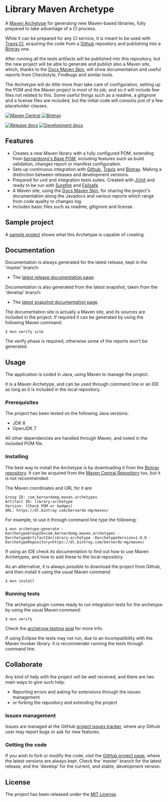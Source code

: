 # Library Maven Archetype

A [Maven Archetype][maven-archetype] for generating new Maven-based libraries, fully prepared to take advantage of a CI process.

While it can be prepared for any CI service, it is meant to be used with [Travis CI][travis], acquiring the code from a [Github][github] repository and publishing into a [Bintray][bintray] one.

After running all the tests artifacts will be published into this repository, but the new project will be able to generate and publish also a Maven site, which, thanks to the [Docs Maven Skin][docs-skin], will show documentation and useful reports from Checkstyle, Findbugs and similar tools.

The Archetype will do little more than take care of configuration, setting up the POM and the Maven project is most of its job, and so it will include few files not related to this. Some useful things such as a readme, a gitignore and a license files are included, but the initial code will consists just of a few placeholder classes.

[![Maven Central](https://img.shields.io/maven-central/v/com.bernardomg.maven.archetypes/library-archetype.svg)][maven-repo]
[![Bintray](https://api.bintray.com/packages/bernardo-mg/maven/library-maven-archetype/images/download.svg)][bintray-repo]

[![Release docs](https://img.shields.io/badge/docs-release-blue.svg)][site-release]
[![Development docs](https://img.shields.io/badge/docs-develop-blue.svg)][site-develop]

## Features

- Creates a new Maven library with a fully configured POM, extending from [bernardomg's Base POM][base-pom], including features such as build validation, changes report or manifest configuration.
- Sets up continuous integration with [Github][github], [Travis][travis] and [Bintray][bintray]. Making a distinction between releases and development versions.
- Prepared for unit and integration tests suites. Created with [JUnit][junit] and ready to be run with [Surefire][surefire] and [Failsafe][failsafe].
- A Maven site, using the [Docs Maven Skin][docs-skin], for sharing the project's documentation along the Javadocs and various reports which range from code quality to changes log.
- Includes basic files such as readme, gitignore and license.

## Sample project

A [sample project][sample-project] shows what this Archetype is capable of creating.

## Documentation

Documentation is always generated for the latest release, kept in the 'master' branch:

- The [latest release documentation page][site-release].

Documentation is also generated from the latest snapshot, taken from the 'develop' branch:

- The [latest snapshot documentation page][site-develop].

The documentation site is actually a Maven site, and its sources are included in the project. If required it can be generated by using the following Maven command:

```
$ mvn verify site
```

The verify phase is required, otherwise some of the reports won't be generated.

## Usage

The application is coded in Java, using Maven to manage the project.

It is a Maven Archetype, and can be used through command line or an IDE as long as it is included in the local repository.

### Prerequisites

The project has been tested on the following Java versions:
* JDK 8
* OpenJDK 7

All other dependencies are handled through Maven, and noted in the included POM file.

### Installing

The best way to install the Archetype is by downloading it from the [Bintray repository][bintray-repo]. It can be acquired from the [Maven Central Repository][maven-repo] too, but it is not recommended.

The Maven coordinates and URL for it are:

```
Group ID: com.bernardomg.maven.archetypes
Artifact ID: library-archetype
Version: (Check POM or badges)
URL: https://dl.bintray.com/bernardo-mg/maven/
```

For example, to use it through command line type the following:

```
$ mvn archetype:generate -DarchetypeGroupId=com.bernardomg.maven.archetypes -DarchetypeArtifactId=library-archetype -DarchetypeVersion=1.0.0 -DarchetypeRepository=https://dl.bintray.com/bernardo-mg/maven/
```

If using an IDE check its documentation to find out how to use Maven Archetypes, and how to add these to the local repository.

As an alternative, it is always possible to download the project from Github, and then install it using the usual Maven command:

```
$ mvn install
```

### Running tests

The archetype plugin comes ready to run integration tests for the archetype by using the usual Maven command:

```
$ mvn verify
```

Check the [archetype testing goal][archetype-testing] for more info.

If using Eclipse the tests may not run, due to an incompatibility with the Maven Invoker library. It is recommender running the tests through command line.

## Collaborate

Any kind of help with the project will be well received, and there are two main ways to give such help:

- Reporting errors and asking for extensions through the issues management
- or forking the repository and extending the project

### Issues management

Issues are managed at the GitHub [project issues tracker][issues], where any Github user may report bugs or ask for new features.

### Getting the code

If you wish to fork or modify the code, visit the [GitHub project page][scm], where the latest versions are always kept. Check the 'master' branch for the latest release, and the 'develop' for the current, and stable, development version.

## License
The project has been released under the [MIT License][license].

[bintray-repo]: https://bintray.com/bernardo-mg/maven/library-maven-archetype/view
[maven-repo]: http://mvnrepository.com/artifact/com.bernardomg.maven.archetypes/library-archetype
[junit]: http://junit.org
[issues]: https://github.com/Bernardo-MG/library-maven-archetype/issues
[license]: http://www.opensource.org/licenses/mit-license.php
[scm]: http://github.com/Bernardo-MG/library-maven-archetype
[site-develop]: http://docs.bernardomg.com/development/maven/library-maven-archetype
[site-release]: http://docs.bernardomg.com/maven/library-maven-archetype

[maven-archetype]: https://maven.apache.org/guides/introduction/introduction-to-archetypes.html
[archetype-testing]: http://maven.apache.org/archetype/maven-archetype-plugin/integration-test-mojo.html

[sample-project]: https://github.com/Bernardo-MG/library-maven-archetype-example

[docs-skin]: https://github.com/Bernardo-MG/docs-maven-skin
[base-pom]: https://github.com/Bernardo-MG/base-pom

[github]: https://github.com/
[bintray]: https://bintray.com/
[travis]: https://travis-ci.org

[surefire]: https://maven.apache.org/surefire/maven-surefire-plugin/
[failsafe]: https://maven.apache.org/surefire/maven-failsafe-plugin/
